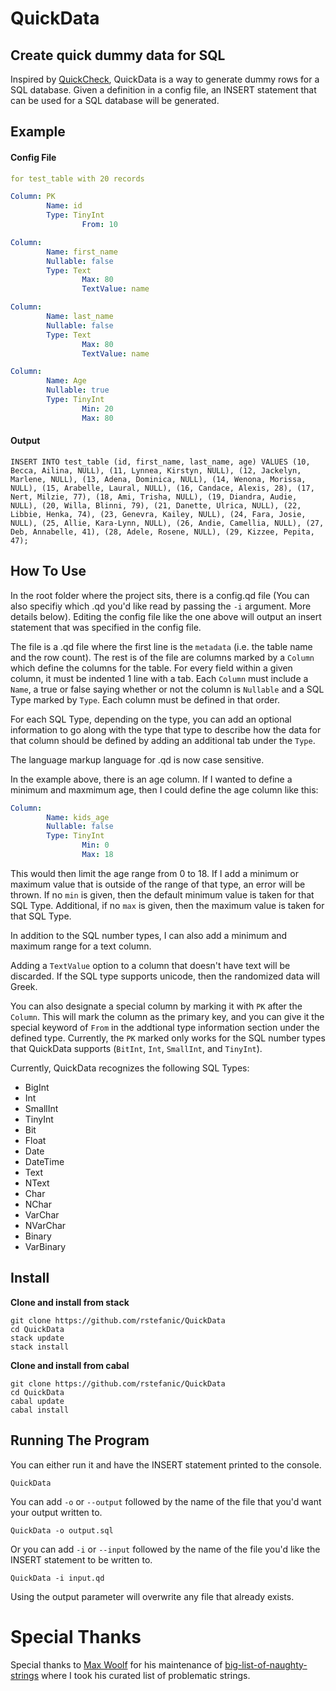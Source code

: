 # QuickData
## Create quick dummy data for SQL

Inspired by [QuickCheck](https://hackage.haskell.org/package/QuickCheck),
QuickData is a way to generate dummy rows for a SQL database. Given a definition
in a config file, an INSERT statement that can be used for a SQL database will
be generated.

## Example

#### Config File
```yaml
for test_table with 20 records

Column: PK
        Name: id
        Type: TinyInt
                From: 10

Column:
        Name: first_name
        Nullable: false
        Type: Text
                Max: 80
                TextValue: name

Column:
        Name: last_name
        Nullable: false
        Type: Text
                Max: 80
                TextValue: name

Column:
        Name: Age
        Nullable: true
        Type: TinyInt
                Min: 20
                Max: 80
```

#### Output
```
INSERT INTO test_table (id, first_name, last_name, age) VALUES (10, Becca, Ailina, NULL), (11, Lynnea, Kirstyn, NULL), (12, Jackelyn, Marlene, NULL), (13, Adena, Dominica, NULL), (14, Wenona, Morissa, NULL), (15, Arabelle, Laural, NULL), (16, Candace, Alexis, 28), (17, Nert, Milzie, 77), (18, Ami, Trisha, NULL), (19, Diandra, Audie, NULL), (20, Willa, Blinni, 79), (21, Danette, Ulrica, NULL), (22, Libbie, Henka, 74), (23, Genevra, Kailey, NULL), (24, Fara, Josie, NULL), (25, Allie, Kara-Lynn, NULL), (26, Andie, Camellia, NULL), (27, Deb, Annabelle, 41), (28, Adele, Rosene, NULL), (29, Kizzee, Pepita, 47);
```

## How To Use

In the root folder where the project sits, there is a config.qd file (You can
also specifiy which .qd you'd like read by passing the ```-i``` argument. More
details below). 
Editing the config file like the one above will output an insert statement that was specified in the config file.

The file is a .qd file where the first line is the ```metadata``` (i.e. the
table name and the row count). The rest is of the file are columns marked by a
```Column``` which define the columns for the table. For every field within a
given column, it must be indented 1 line with a tab. Each ```Column``` must include a
```Name```, a true or false saying whether or not the column is ```Nullable```
and a SQL Type marked by ```Type```. Each column must be defined in that order.

For each SQL Type, depending on the type, you can add an optional information to
go along with the type that type to describe how the data for that column should
be defined by adding an additional tab under the ```Type```.

The language markup language for .qd is now case sensitive.

In the example above, there is an age column. If I wanted to define a minimum
and maxmimum age, then I could define the age column like this:

```yaml
Column:
        Name: kids_age
        Nullable: false
        Type: TinyInt
                Min: 0
                Max: 18
```

This would then limit the age range from 0 to 18. If I add a minimum or maximum
value that is outside of the range of that type, an error will be thrown. If no ```min``` is given, then the default minimum value is taken for that SQL Type. Additional, if no ```max``` is given, then the maximum value is taken for that SQL Type.

In addition to the SQL number types, I can also add a minimum and maximum range for a text column. 

Adding a ```TextValue``` option to a column that doesn't have text will be discarded. If the SQL type supports unicode, then the randomized data will Greek.

You can also designate a special column by marking it with ```PK``` after the
```Column```. This will mark the column as the primary key, and you can give it
the special keyword of ```From``` in the addtional type information section
under the defined type. Currently, the ```PK``` marked only works for the SQL
number types that QuickData supports (```BitInt```, ```Int```, ```SmallInt```, and ```TinyInt```).

Currently, QuickData recognizes the following SQL Types:

- BigInt
- Int
- SmallInt
- TinyInt
- Bit
- Float
- Date
- DateTime
- Text
- NText
- Char
- NChar
- VarChar
- NVarChar
- Binary
- VarBinary

## Install

**Clone and install from stack**
```
git clone https://github.com/rstefanic/QuickData
cd QuickData
stack update
stack install
```

**Clone and install from cabal**
```
git clone https://github.com/rstefanic/QuickData
cd QuickData
cabal update
cabal install
```
## Running The Program

You can either run it and have the INSERT statement printed to the console.
```
QuickData
```

You can add ```-o``` or ```--output``` followed by the name of the file that
you'd want your output written to.
```
QuickData -o output.sql
```

Or you can add ```-i``` or ```--input``` followed by the name of the file you'd
like the INSERT statement to be written to.
```
QuickData -i input.qd
```

Using the output parameter will overwrite any file that already exists.

# Special Thanks
Special thanks to [Max Woolf](https://github.com/minimaxir) for his maintenance
of
[big-list-of-naughty-strings](https://github.com/minimaxir/big-list-of-naughty-strings)
where I took his curated list of problematic strings.
